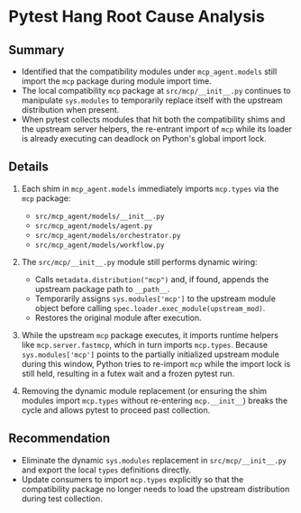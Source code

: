 # Pytest Hang Root Cause Analysis

## Summary
- Identified that the compatibility modules under `mcp_agent.models` still import the `mcp` package during module import time.
- The local compatibility `mcp` package at `src/mcp/__init__.py` continues to manipulate `sys.modules` to temporarily replace itself with the upstream distribution when present.
- When pytest collects modules that hit both the compatibility shims and the upstream server helpers, the re-entrant import of `mcp` while its loader is already executing can deadlock on Python's global import lock.

## Details
1. Each shim in `mcp_agent.models` immediately imports `mcp.types` via the `mcp` package:
   - `src/mcp_agent/models/__init__.py`
   - `src/mcp_agent/models/agent.py`
   - `src/mcp_agent/models/orchestrator.py`
   - `src/mcp_agent/models/workflow.py`

2. The `src/mcp/__init__.py` module still performs dynamic wiring:
   - Calls `metadata.distribution("mcp")` and, if found, appends the upstream package path to `__path__`.
   - Temporarily assigns `sys.modules['mcp']` to the upstream module object before calling `spec.loader.exec_module(upstream_mod)`.
   - Restores the original module after execution.

3. While the upstream `mcp` package executes, it imports runtime helpers like `mcp.server.fastmcp`, which in turn imports `mcp.types`. Because `sys.modules['mcp']` points to the partially initialized upstream module during this window, Python tries to re-import `mcp` while the import lock is still held, resulting in a futex wait and a frozen pytest run.

4. Removing the dynamic module replacement (or ensuring the shim modules import `mcp.types` without re-entering `mcp.__init__`) breaks the cycle and allows pytest to proceed past collection.

## Recommendation
- Eliminate the dynamic `sys.modules` replacement in `src/mcp/__init__.py` and export the local `types` definitions directly.
- Update consumers to import `mcp.types` explicitly so that the compatibility package no longer needs to load the upstream distribution during test collection.
